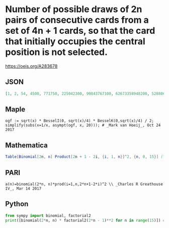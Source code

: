 # Number of possible draws of 2n pairs of consecutive cards from a set of 4n \+ 1 cards, so that the card that initially occupies the central position is not selected\.
https://oeis.org/A283678
## JSON
```JSON
[1, 2, 54, 4500, 771750, 225042300, 99843767100, 62673358948200, 52880646612543750, 57733914846094987500, 79199384385873103852500, 133357363417740148141455000, 270426506783940730406180497500, 650063718230626755784087734375000, 1827886309419060919156885553671875000]
```
## Maple
```Maple
ogf := sqrt(x) * BesselI(0, sqrt(x)/4) * BesselK(0,sqrt(x)/4) / 2;
simplify(subs(x=1/x, asympt(ogf, x, 20))); # _Mark van Hoeij_, Oct 24 2017
```
## Mathematica
```Mathematica
Table[Binomial[2n, n] Product[2n + 1 - 2i, {i, 1, n}]^2, {n, 0, 15}] (* _Indranil Ghosh_, Mar 22 2017 *)
```
## PARI
```PARI
a(n)=binomial(2*n, n)*prod(i=1,n,2*n+1-2*i)^2 \\ _Charles R Greathouse IV_, Mar 14 2017
```
## Python
```Python
from sympy import binomial, factorial2
print([binomial(2*n, n) * factorial2(2*n - 1)**2 for n in range(15)]) # _Indranil Ghosh_, Mar 22 2017
```

